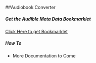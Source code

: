 ##Audiobook Converter

##### Get the Audible Meta Data Bookmarklet
[Click Here to get Bookmarklet](https://htmlpreview.github.io/?https://github.com/ShrekIsLoveLife/Audiobook-Converter/blob/master/bookmarklet/bookmarklet.html "Click Here to get Bookmarklet")

##### How To
- More Documentation to Come